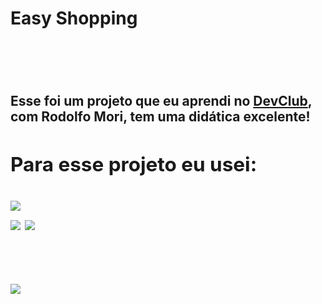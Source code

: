 <h1>Easy Shopping<h1>
<br>
<h2>Esse foi um projeto que eu aprendi no <a href="https://rodolfomori.com.br/devclub/">DevClub<a>, com Rodolfo Mori, tem uma didática excelente!<h2>
 <p>Para esse projeto eu usei:
  <br>
  <br>
<img src="https://img.shields.io/badge/HTML5-E34F26?style=for-the-badge&logo=html5&logoColor=white">
  <br>
<img src="https://img.shields.io/badge/CSS3-1572B6?style=for-the-badge&logo=css3&logoColor=white">

<img src="https://github.com/BrunoRael/Projeto-HTML-CSS/blob/master/CSS/Projeto%20Phone/desktop.png?raw=true">
  <br>
  <br>
  <br>
<img src="https://github.com/BrunoRael/Projeto-HTML-CSS/blob/master/CSS/Projeto%20Phone/celular.png?raw=true">
  
  
  
  

